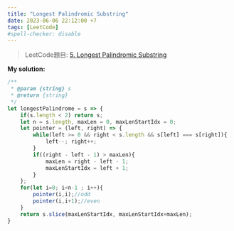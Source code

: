 ```yaml
---
title: "Longest Palindromic Substring"
date: 2023-06-06 22:12:00 +7
tags: [LeetCode]
#spell-checker: disable
---
```


> LeetCode題目: [5. Longest Palindromic Substring](https://leetcode.com/problems/longest-palindromic-substring/description/?envType=problem-list-v2&envId=rewycgxm)

**My solution:**
```js
/**
 * @param {string} s
 * @return {string}
 */
let longestPalindrome = s => {
    if(s.length < 2) return s;
    let n = s.length, maxLen = 0, maxLenStartIdx = 0;
    let pointer = (left, right) => {
        while(left >= 0 && right < s.length && s[left] === s[right]){
            left--; right++;    
        }
        if((right - left - 1) > maxLen){
            maxLen = right - left - 1;
            maxLenStartIdx = left + 1;
        }
    };
    for(let i=0; i<n-1 ; i++){
        pointer(i,i);//odd
        pointer(i,i+1);//even
    }
    return s.slice(maxLenStartIdx, maxLenStartIdx+maxLen);
}
```
